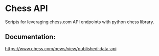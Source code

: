 # Chess API

Scripts for leveraging chess.com API endpoints with python chess library. 





## Documentation:

https://www.chess.com/news/view/published-data-api
